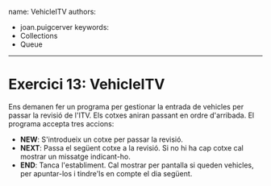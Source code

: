 name: VehicleITV
authors: 
  - joan.puigcerver
keywords:
  - Collections
  - Queue
---
# Exercici 13: VehicleITV
Ens demanen fer un programa per gestionar la entrada de vehicles per passar la revisió de l'ITV. Els cotxes aniran passant en ordre d'arribada.
El programa accepta tres accions:
- __NEW__: S'introdueix un cotxe per passar la revisió.
- __NEXT__: Passa el següent cotxe a la revisió. Si no hi ha cap cotxe cal mostrar un missatge indicant-ho.
- __END__: Tanca l'establiment. Cal mostrar per pantalla si queden vehicles, per apuntar-los i tindre'ls en compte el dia següent.

